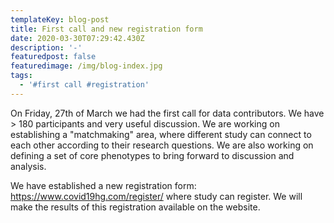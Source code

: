 ```yaml
---
templateKey: blog-post
title: First call and new registration form
date: 2020-03-30T07:29:42.430Z
description: '-'
featuredpost: false
featuredimage: /img/blog-index.jpg
tags:
  - '#first call #registration'
---
```

On Friday, 27th of March we had the first call for data contributors. We have > 180 participants and very useful discussion. We are working on establishing a "matchmaking" area, where different study can connect to each other according to their research questions. We are also working on defining a set of core phenotypes to bring forward to discussion and analysis.

We have established a new registration form: <https://www.covid19hg.com/register/> where study can register. We will make the results of this registration available on the website.